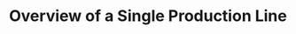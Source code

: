 ---
layout: article
title: Overview of a Single Production Line
description: 
  - In this template, a single production line is visualized with classical metrics, such as target/actual comparison and overall equipment effectiveness. This allows a quick and clear overview of the current status of the order as well as the development of the OEE.
lang: en
weight: 1000
isDraft: false
ref: Overview-Of-Single-Production-Line
carousel: true
category:
  - Production
  - Serial Production
  - Car
  - Warning
  - Error
  - Shopfloor
image: Overview-Of-Single-Production-Line.png
image_thumbnail: Overview-Of-Single-Production-Line_thumbnail.png
download: Overview-Of-Single-Production-Line.pbmx
overview_description:
overview_benefits:
overview_data_sources:
---